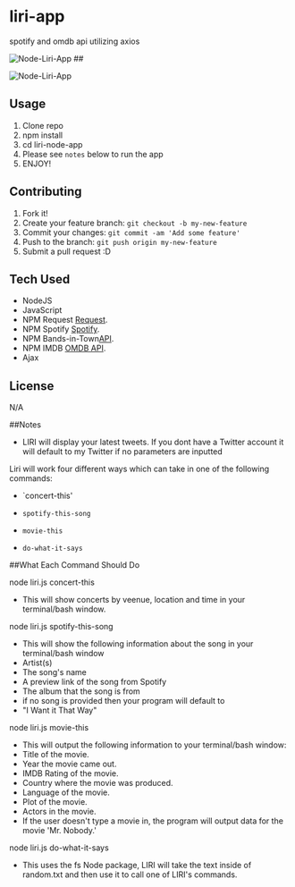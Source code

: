 # liri-app
spotify and omdb api utilizing axios

<img src="/1f4e783b9bb8fe843633be161df9c27.gif" alt="Node-Liri-App" style="max-width:100%;">
## 

![Node-Liri-App](assets/screenshot.gif)


## Usage

1. Clone repo
2. npm install
3. cd liri-node-app
4. Please see `notes` below to run the app 
5. ENJOY! 

## Contributing

1. Fork it!
2. Create your feature branch: `git checkout -b my-new-feature`
3. Commit your changes: `git commit -am 'Add some feature'`
4. Push to the branch: `git push origin my-new-feature`
5. Submit a pull request :D

## Tech Used 

* NodeJS
* JavaScript
* NPM Request [Request](https://www.npmjs.com/package/request).
* NPM Spotify [Spotify](https://www.npmjs.com/package/spotify).
* NPM Bands-in-Town[API](https://manager.bandsintown.com/support/bandsintown-api).
* NPM IMDB    [OMDB API](http://www.omdbapi.com).
* Ajax 

## License

N/A

##Notes 

* LIRI will display your latest tweets. If you dont have a Twitter account it will default to my Twitter if no parameters are inputted


Liri will work four different ways which can take in one of the following commands:

* `concert-this'

* `spotify-this-song`

* `movie-this`

* `do-what-it-says`

##What Each Command Should Do

node liri.js concert-this
* This will show concerts by veenue, location and time in your terminal/bash window.

node liri.js spotify-this-song 
* This will show the following information about the song in your terminal/bash window
* Artist(s)
* The song's name
* A preview link of the song from Spotify
* The album that the song is from
* if no song is provided then your program will default to
* "I Want it That Way"

node liri.js movie-this
* This will output the following information to your terminal/bash window:
* Title of the movie.
* Year the movie came out.
* IMDB Rating of the movie.
* Country where the movie was produced.
* Language of the movie.
* Plot of the movie.
* Actors in the movie.
* If the user doesn't type a movie in, the program will output data for the movie 'Mr. Nobody.'

node liri.js do-what-it-says
* This uses the fs Node package, LIRI will take the text inside of random.txt and then use it to call one of LIRI's commands.
